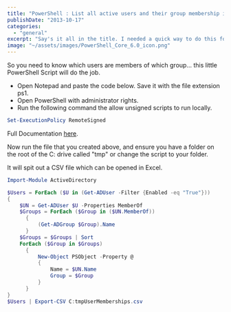 ```yaml
---
title: "PowerShell : List all active users and their group membership in a domain"
publishDate: "2013-10-17"
categories: 
  - "general"
excerpt: "Say's it all in the title. I needed a quick way to do this for a client. I figured I would publish it here for future reference and anyone else you may find it useful."
image: "~/assets/images/PowerShell_Core_6.0_icon.png"
---
```


So you need to know which users are members of which group... this little PowerShell Script will do the job.

- Open Notepad and paste the code below. Save it with the file extension ps1.
- Open PowerShell with administrator rights.
- Run the following command the allow unsigned scripts to run locally.

```powershell
Set-ExecutionPolicy RemoteSigned
```

Full Documentation [here](https://technet.microsoft.com/en-us/library/ee176949.aspx).

Now run the file that you created above, and ensure you have a folder on the root of the C: drive called "tmp" or change the script to your folder.

It will spit out a CSV file which can be opened in Excel.

```powershell
Import-Module ActiveDirectory

$Users = ForEach ($U in (Get-ADUser -Filter {Enabled -eq "True"}))
{
    $UN = Get-ADUser $U -Properties MemberOf
    $Groups = ForEach ($Group in ($UN.MemberOf))
      {
          (Get-ADGroup $Group).Name
      }
    $Groups = $Groups | Sort
    ForEach ($Group in $Groups)
      {
          New-Object PSObject -Property @
          {
              Name = $UN.Name
              Group = $Group
          }
      }
}
$Users | Export-CSV C:tmpUserMemberships.csv
```
